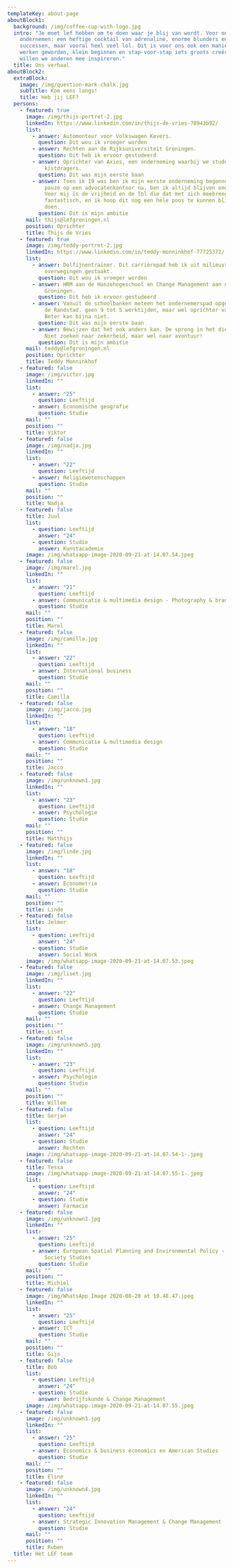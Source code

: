 ```yaml
---
templateKey: about-page
aboutBlock1:
  background: /img/coffee-cup-with-logo.jpg
  intro: "Je moet lef hebben om te doen waar je blij van wordt. Voor ons is dat
    ondernemen: een heftige cocktail van adrenaline, enorme blunders en grootse
    successen, maar vooral heel veel lol. Dit is voor ons ook een manier van
    werken geworden, klein beginnen en stap-voor-stap iets groots creëren. Daar
    willen we anderen mee inspireren."
  title: Ons verhaal
aboutBlock2:
  extraBlock:
    image: /img/question-mark-chalk.jpg
    subTitle: Kom eens langs!
    title: Heb jij LEF?
  persons:
    - featured: true
      image: /img/thijs-portret-2.jpg
      linkedIn: https://www.linkedin.com/in/thijs-de-vries-78943b92/
      list:
        - answer: Automonteur voor Volkswagen Kevers.
          question: Dit wou ik vroeger worden
        - answer: Rechten aan de Rijksuniversiteit Groningen.
          question: Dit heb ik ervoor gestudeerd
        - answer: Oprichter van Axios, een onderneming waarbij we studenten inzetten als
            kistdragers.
          question: Dit was mijn eerste baan
        - answer: Toen ik 19 was ben ik mijn eerste onderneming begonnen. Op een korte
            pauze op een advocatenkantoor na, ben ik altijd blijven ondernemen.
            Voor mij is de vrijheid en de lol die dat met zich meebrengt
            fantastisch, en ik hoop dit nog een hele poos te kunnen blijven
            doen.
          question: Dit is mijn ambitie
      mail: thijs@lefgroningen.nl
      position: Oprichter
      title: Thijs de Vries
    - featured: true
      image: /img/teddy-portret-2.jpg
      linkedIn: https://www.linkedin.com/in/teddy-monninkhof-77725372/
      list:
        - answer: Dolfijnentrainer. Dit carrièrepad heb ik uit milieuvriendelijke
            overwegingen gestaakt.
          question: Dit wou ik vroeger worden
        - answer: HRM aan de Hanzehogeschool en Change Management aan de Rijksuniversiteit
            Groningen.
          question: Dit heb ik ervoor gestudeerd
        - answer: Vanuit de schoolbanken meteen het ondernemerspad opgegaan. Geen baan in
            de Randstad, geen 9 tot 5 werktijden, maar wel oprichter van LEF.
            Beter kan bijna niet.
          question: Dit was mijn eerste baan
        - answer: Bewijzen dat het ook anders kan. De sprong in het diepe blijven wagen.
            Niet zoeken naar zekerheid, maar wel naar avontuur!
          question: Dit is mijn ambitie
      mail: teddy@lefgroningen.nl
      position: Oprichter
      title: Teddy Monninkhof
    - featured: false
      image: /img/victor.jpg
      linkedIn: ""
      list:
        - answer: "25"
          question: Leeftijd
        - answer: Economische geografie
          question: Studie
      mail: ""
      position: ""
      title: Viktor
    - featured: false
      image: /img/nadja.jpg
      linkedIn: ""
      list:
        - answer: "22"
          question: Leeftijd
        - answer: Religiewetenschappen
          question: Studie
      mail: ""
      position: ""
      title: Nadja
    - featured: false
      title: Juul
      list:
        - question: Leeftijd
          answer: "24"
        - question: Studie
          answer: Kunstacademie
      image: /img/whatsapp-image-2020-09-21-at-14.07.54.jpeg
    - featured: false
      image: /img/marel.jpg
      linkedIn: ""
      list:
        - answer: "21"
          question: Leeftijd
        - answer: Communicatie & multimedia design - Photography & brand design
          question: Studie
      mail: ""
      position: ""
      title: Marel
    - featured: false
      image: /img/camilla.jpg
      linkedIn: ""
      list:
        - answer: "22"
          question: Leeftijd
        - answer: International business
          question: Studie
      mail: ""
      position: ""
      title: Camilla
    - featured: false
      image: /img/jacco.jpg
      linkedIn: ""
      list:
        - answer: "18"
          question: Leeftijd
        - answer: Communicatie & multimedia design
          question: Studie
      mail: ""
      position: ""
      title: Jacco
    - featured: false
      image: /img/unknown1.jpg
      linkedIn: ""
      list:
        - answer: "23"
          question: Leeftijd
        - answer: Psychologie
          question: Studie
      mail: ""
      position: ""
      title: Matthijs
    - featured: false
      image: /img/linde.jpg
      linkedIn: ""
      list:
        - answer: "18"
          question: Leeftijd
        - answer: Econometrie
          question: Studie
      mail: ""
      position: ""
      title: Linde
    - featured: false
      title: Jelmer
      list:
        - question: Leeftijd
          answer: "24"
        - question: Studie
          answer: Social Work
      image: /img/whatsapp-image-2020-09-21-at-14.07.53.jpeg
    - featured: false
      image: /img/liset.jpg
      linkedIn: ""
      list:
        - answer: "22"
          question: Leeftijd
        - answer: Change Management
          question: Studie
      mail: ""
      position: ""
      title: Liset
    - featured: false
      image: /img/unknown5.jpg
      linkedIn: ""
      list:
        - answer: "23"
          question: Leeftijd
        - answer: Psychologie
          question: Studie
      mail: ""
      position: ""
      title: Willem
    - featured: false
      title: Gerjan
      list:
        - question: Leeftijd
          answer: "24"
        - question: Studie
          answer: Rechten
      image: /img/whatsapp-image-2020-09-21-at-14.07.54-1-.jpeg
    - featured: false
      title: Tessa
      image: /img/whatsapp-image-2020-09-21-at-14.07.55-1-.jpeg
      list:
        - question: Leeftijd
          answer: "24"
        - question: Studie
          answer: Farmacie
    - featured: false
      image: /img/unknown2.jpg
      linkedIn: ""
      list:
        - answer: "25"
          question: Leeftijd
        - answer: European Spatial Planning and Environmental Policy - Environment and
            Society Studies
          question: Studie
      mail: ""
      position: ""
      title: Michiel
    - featured: false
      image: /img/WhatsApp Image 2020-08-20 at 10.48.47.jpeg
      linkedIn: ""
      list:
        - answer: "25"
          question: Leeftijd
        - answer: ICT
          question: Studie
      mail: ""
      position: ""
      title: Gijs
    - featured: false
      title: Bob
      list:
        - question: Leeftijd
          answer: "24"
        - question: Studie
          answer: Bedrijfskunde & Change Management
      image: /img/whatsapp-image-2020-09-21-at-14.07.55.jpeg
    - featured: false
      image: /img/unknown3.jpg
      linkedIn: ""
      list:
        - answer: "25"
          question: Leeftijd
        - answer: Economics & business economics en American Studies
          question: Studie
      mail: ""
      position: ""
      title: Eline
    - featured: false
      image: /img/unknown4.jpg
      linkedIn: ""
      list:
        - answer: "24"
          question: Leeftijd
        - answer: Strategic Innovation Management & Change Management
          question: Studie
      mail: ""
      position: ""
      title: Ruben
  title: Het LEF team
---
```

